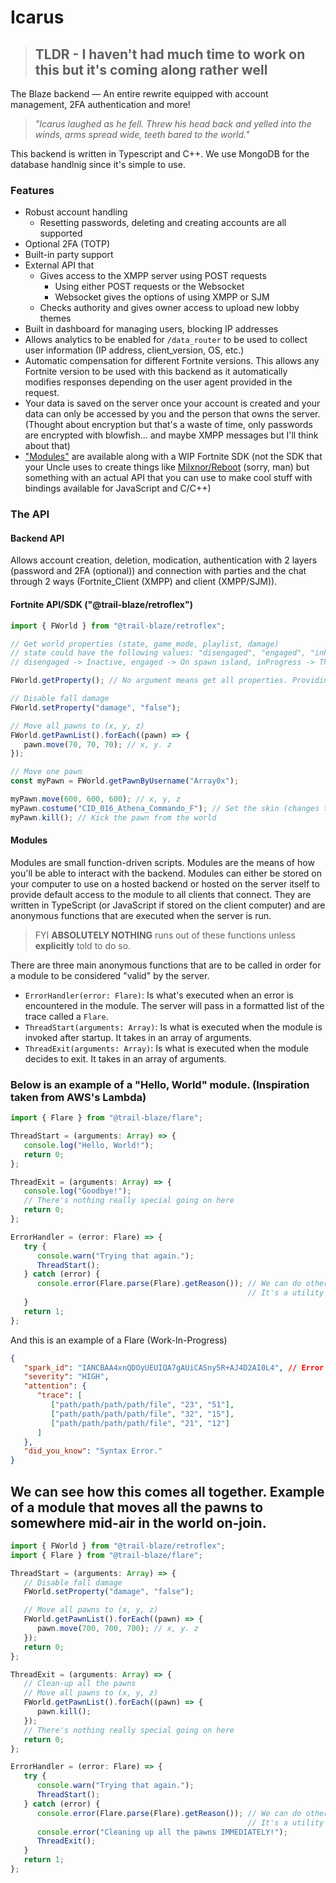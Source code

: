 # Icarus
> ## TLDR - I haven't had much time to work on this but it's coming along rather well


The Blaze backend — An entire rewrite equipped with account management, 2FA authentication and more!

> _"Icarus laughed as he fell. Threw his head back and yelled into the winds, arms spread wide, teeth bared to the world."_

This backend is written in Typescript and C++. We use MongoDB for the database handlnig since it's simple to use.

### Features
- Robust account handling
  -  Resetting passwords, deleting and creating accounts are all supported
- Optional 2FA (TOTP)
- Built-in party support
- External API that 
  - Gives access to the XMPP server using POST requests
      -  Using either POST requests or the Websocket
      -  Websocket gives the options of using XMPP or SJM
  - Checks authority and gives owner access to upload new lobby themes
- Built in dashboard for managing users, blocking IP addresses
- Allows analytics to be enabled for `/data_router` to be used to collect user information (IP address, client_version, OS, etc.)
- Automatic compensation for different Fortnite versions. This allows any Fortnite version to be used with this backend as it automatically modifies responses depending on the user agent provided in the request.
- Your data is saved on the server once your account is created and your data can only be accessed by you and the person that owns the server. (Thought about encryption but that's a waste of time, only passwords are encrypted with blowfish... and maybe XMPP messages but I'll think about that)
- ["Modules"](#Modules) are available along with a WIP Fortnite SDK (not the SDK that your Uncle uses to create things like [Milxnor/Reboot](https://github.com/Milxnor/Project-Reboot) (sorry, man) but something with an actual API that you can use to make cool stuff with bindings available for JavaScript and C/C++)

### The API

#### Backend API
Allows account creation, deletion, modication, authentication with 2 layers (password and 2FA (optional)) and connection with parties and the chat through 2 ways (Fortnite_Client (XMPP) and client (XMPP/SJM)).

#### Fortnite API/SDK ("@trail-blaze/retroflex")

```js
import { FWorld } from "@trail-blaze/retroflex";

// Get world properties (state, game_mode, playlist, damage)
// state could have the following values: "disengaged", "engaged", "inProgress"
// disengaged -> Inactive, engaged -> On spawn island, inProgress -> The game is in progress

FWorld.getProperty(); // No argument means get all properties. Providing a string will search through the properties and return the one you specified

// Disable fall damage
FWorld.setProperty("damage", "false");

// Move all pawns to (x, y, z)
FWorld.getPawnList().forEach((pawn) => {
   pawn.move(70, 70, 70); // x, y. z
});

// Move one pawn
const myPawn = FWorld.getPawnByUsername("Array0x");

myPawn.move(600, 600, 600); // x, y, z
myPawn.costume("CID_016_Athena_Commando_F"); // Set the skin (changes the value in the profile's directory as well)
myPawn.kill(); // Kick the pawn from the world


```

#### Modules

Modules are small function-driven scripts. Modules are the means of how you'll be able to interact with the backend.
Modules can either be stored on your computer to use on a hosted backend or hosted on the server itself to provide default access to the module to all clients that connect.
They are written in TypeScript (or JavaScript if stored on the client computer) and are anonymous functions that are executed when the server is run.

> FYI **ABSOLUTELY NOTHING** runs out of these functions unless **explicitly** told to do so.

There are three main anonymous functions that are to be called in order for a module to be considered "valid" by the server. 
- `ErrorHandler(error: Flare)`: Is what's executed when an error is encountered in the module. The server will pass in a formatted list of the trace called a `Flare`.
- `ThreadStart(arguments: Array)`: Is what is executed when the module is invoked after startup. It takes in an array of arguments.
- `ThreadExit(arguments: Array)`: Is what is executed when the module decides to exit. It takes in an array of arguments.


### Below is an example of a "Hello, World" module. (Inspiration taken from AWS's Lambda)
```ts
import { Flare } from "@trail-blaze/flare";

ThreadStart = (arguments: Array) => {
   console.log("Hello, World!");
   return 0;
};

ThreadExit = (arguments: Array) => {
   console.log("Goodbye!");
   // There's nothing really special going on here
   return 0;
};

ErrorHandler = (error: Flare) => {
   try {
      console.warn("Trying that again.");
      ThreadStart();
   } catch (error) {
      console.error(Flare.parse(Flare).getReason()); // We can do other stuff with Flare as well.
                                                     // It's a utility of functions for reading Flares
   }
   return 1;
};

```

And this is an example of a Flare (Work-In-Progress)

```json
{
   "spark_id": "IANCBAA4xnQDOyUEUIQA7gAUiCASny5R+AJ4D2AI0L4", // Error ID stored in the database
   "severity": "HIGH",
   "attention": {
      "trace": [
         ["path/path/path/path/file", "23", "51"],
         ["path/path/path/path/file", "32", "15"],
         ["path/path/path/path/file", "21", "12"]
      ]
   },
   "did_you_know": "Syntax Error."
}

```

## We can see how this comes all together. Example of a module that moves all the pawns to somewhere mid-air in the world on-join.

```ts
import { FWorld } from "@trail-blaze/retroflex";
import { Flare } from "@trail-blaze/flare";

ThreadStart = (arguments: Array) => {
   // Disable fall damage
   FWorld.setProperty("damage", "false");

   // Move all pawns to (x, y, z)
   FWorld.getPawnList().forEach((pawn) => {
      pawn.move(700, 700, 700); // x, y. z
   });
   return 0;
};

ThreadExit = (arguments: Array) => {
   // Clean-up all the pawns
   // Move all pawns to (x, y, z)
   FWorld.getPawnList().forEach((pawn) => {
      pawn.kill();
   });
   // There's nothing really special going on here
   return 0;
};

ErrorHandler = (error: Flare) => {
   try {
      console.warn("Trying that again.");
      ThreadStart();
   } catch (error) {
      console.error(Flare.parse(Flare).getReason()); // We can do other stuff with Flare as well.
                                                     // It's a utility of functions for reading Flares
      console.error("Cleaning up all the pawns IMMEDIATELY!");
      ThreadExit();
   }
   return 1;
};


```

